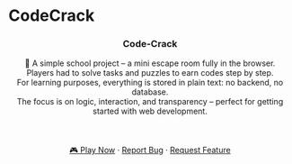 # CodeCrack
<div align="center">
  <h3 align="center">Code-Crack</h3>
  <p align="center">
    🧠 A simple school project – a mini escape room fully in the browser.<br />
    Players had to solve tasks and puzzles to earn codes step by step.<br />
    For learning purposes, everything is stored in plain text: no backend, no database.<br />
    The focus is on logic, interaction, and transparency – perfect for getting started with web development.
    <br />
    <br />
    <br />
    <br />
    <a href="https://gerafftes.github.io/Code-Crack/">🎮 Play Now</a> ·
    <a href="https://github.com/Gerafftes/Code-Crack/issues/new?labels=bug&template=bug_report.md">Report Bug</a> ·
    <a href="https://github.com/Gerafftes/Code-Crack/issues/new?labels=enhancement&template=feature_request.md">Request Feature</a>
  </p>
</div>
